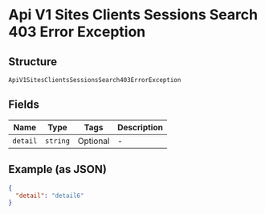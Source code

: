
# Api V1 Sites Clients Sessions Search 403 Error Exception

## Structure

`ApiV1SitesClientsSessionsSearch403ErrorException`

## Fields

| Name | Type | Tags | Description |
|  --- | --- | --- | --- |
| `detail` | `string` | Optional | - |

## Example (as JSON)

```json
{
  "detail": "detail6"
}
```

